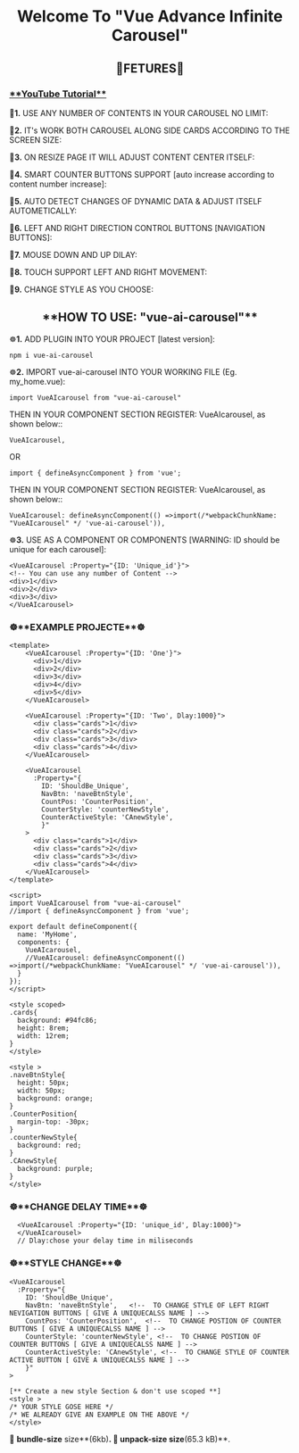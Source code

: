 <h1 align="center">
  Welcome To "Vue Advance Infinite Carousel"
</h1>

<h2 align="center">🔆FETURES🔆</h2>

<h3>
  <a href="https://youtu.be/xh5a5oORHJc">**YouTube Tutorial**</a>
</h3>

🔆**1.** USE ANY NUMBER OF CONTENTS IN YOUR CAROUSEL NO LIMIT:

🔆**2.** IT's WORK BOTH CAROUSEL ALONG SIDE CARDS ACCORDING TO THE SCREEN SIZE:

🔆**3.** ON RESIZE PAGE IT WILL ADJUST CONTENT CENTER ITSELF:

🔆**4.** SMART COUNTER BUTTONS SUPPORT [auto increase according to content number increase]:

🔆**5.** AUTO DETECT CHANGES OF DYNAMIC DATA & ADJUST ITSELF AUTOMETICALLY:

🔆**6.** LEFT AND RIGHT DIRECTION CONTROL BUTTONS [NAVIGATION BUTTONS]:

🔆**7.** MOUSE DOWN AND UP DILAY:

🔆**8.** TOUCH SUPPORT LEFT AND RIGHT MOVEMENT:

🔆**9.** CHANGE STYLE AS YOU CHOOSE:
<h2 align="center"></h2>

<h2 align="center">**HOW TO USE: "vue-ai-carousel"**</h2>

☸**1.** ADD PLUGIN INTO YOUR PROJECT [latest version]:

  ```
  npm i vue-ai-carousel
  ```

☸**2.** IMPORT vue-ai-carousel INTO YOUR WORKING FILE (Eg. my_home.vue):

```
import VueAIcarousel from "vue-ai-carousel"
```
THEN IN YOUR COMPONENT SECTION REGISTER: VueAIcarousel, as shown below::
```
VueAIcarousel,
```
OR
```
import { defineAsyncComponent } from 'vue';
```
THEN IN YOUR COMPONENT SECTION REGISTER: VueAIcarousel, as shown below::
```
VueAIcarousel: defineAsyncComponent(() =>import(/*webpackChunkName: "VueAIcarousel" */ 'vue-ai-carousel')),
```


☸**3.** USE AS A COMPONENT OR COMPONENTS [WARNING: ID should be unique for each carousel]:

```
<VueAIcarousel :Property="{ID: 'Unique_id'}">
<!-- You can use any number of Content -->
<div>1</div>
<div>2</div>
<div>3</div>
</VueAIcarousel>
```

<h3>☸**EXAMPLE PROJECTE**☸</h3>

```
<template>
    <VueAIcarousel :Property="{ID: 'One'}">
      <div>1</div>
      <div>2</div>
      <div>3</div>
      <div>4</div>
      <div>5</div>
    </VueAIcarousel>
    
    <VueAIcarousel :Property="{ID: 'Two', Dlay:1000}">
      <div class="cards">1</div>
      <div class="cards">2</div>
      <div class="cards">3</div>
      <div class="cards">4</div>
    </VueAIcarousel>
    
    <VueAIcarousel 
      :Property="{
        ID: 'ShouldBe_Unique', 
        NavBtn: 'naveBtnStyle',
        CountPos: 'CounterPosition',
        CounterStyle: 'counterNewStyle',
        CounterActiveStyle: 'CAnewStyle',
        }"
    >
      <div class="cards">1</div>
      <div class="cards">2</div>
      <div class="cards">3</div>
      <div class="cards">4</div>
    </VueAIcarousel>
</template>

<script>
import VueAIcarousel from "vue-ai-carousel"
//import { defineAsyncComponent } from 'vue';

export default defineComponent({
  name: 'MyHome',
  components: {
    VueAIcarousel,
    //VueAIcarousel: defineAsyncComponent(() =>import(/*webpackChunkName: "VueAIcarousel" */ 'vue-ai-carousel')),
  }
});
</script>

<style scoped>
.cards{
  background: #94fc86;
  height: 8rem;
  width: 12rem;
}
</style>

<style >
.naveBtnStyle{
  height: 50px;
  width: 50px;
  background: orange;
}
.CounterPosition{
  margin-top: -30px;
}
.counterNewStyle{
  background: red;
}
.CAnewStyle{
  background: purple;
}
</style>
```
<h3>☸**CHANGE DELAY TIME**☸</h3>

```
  <VueAIcarousel :Property="{ID: 'unique_id', Dlay:1000}">
  </VueAIcarousel>
  // Dlay:chose your delay time in miliseconds
```

<h3>☸**STYLE CHANGE**☸</h3>

```
<VueAIcarousel 
  :Property="{
    ID: 'ShouldBe_Unique', 
    NavBtn: 'naveBtnStyle',   <!--  TO CHANGE STYLE OF LEFT RIGHT NEVIGATION BUTTONS [ GIVE A UNIQUECALSS NAME ] -->
    CountPos: 'CounterPosition',  <!--  TO CHANGE POSTION OF COUNTER BUTTONS [ GIVE A UNIQUECALSS NAME ] -->
    CounterStyle: 'counterNewStyle', <!--  TO CHANGE POSTION OF COUNTER BUTTONS [ GIVE A UNIQUECALSS NAME ] -->
    CounterActiveStyle: 'CAnewStyle', <!--  TO CHANGE STYLE OF COUNTER ACTIVE BUTTON [ GIVE A UNIQUECALSS NAME ] -->
    }"
>

[** Create a new style Section & don't use scoped **]
<style >
/* YOUR STYLE GOSE HERE */
/* WE ALREADY GIVE AN EXAMPLE ON THE ABOVE */
</style>
```

🔆 **bundle-size** size**(6kb)**.
🔆 **unpack-size** size**(65.3 kB)**.
